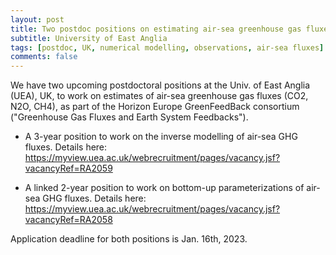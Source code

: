 ```yaml
---
layout: post
title: Two postdoc positions on estimating air-sea greenhouse gas fluxes (Norwich, UK)
subtitle: University of East Anglia
tags: [postdoc, UK, numerical modelling, observations, air-sea fluxes]
comments: false
---
```

We have two upcoming postdoctoral positions at the Univ. of East Anglia (UEA), UK, to work on estimates of air-sea greenhouse gas fluxes (CO2, N2O, CH4), as part of the Horizon Europe GreenFeedBack consortium ("Greenhouse Gas Fluxes and Earth System Feedbacks").

- A 3-year position to work on the inverse modelling of air-sea GHG fluxes. Details here:  https://myview.uea.ac.uk/webrecruitment/pages/vacancy.jsf?vacancyRef=RA2059

- A linked 2-year position to work on bottom-up parameterizations of air-sea GHG fluxes. Details here: https://myview.uea.ac.uk/webrecruitment/pages/vacancy.jsf?vacancyRef=RA2058

Application deadline for both positions is Jan. 16th, 2023.
